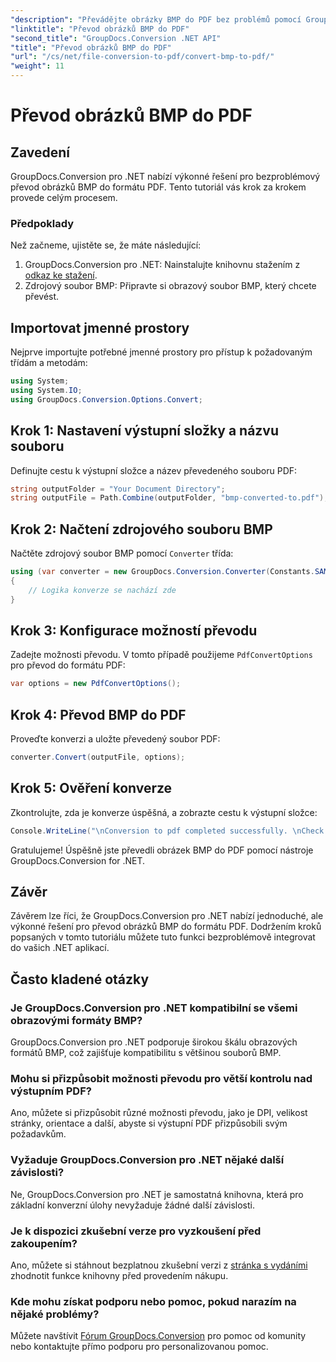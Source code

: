 ```yaml
---
"description": "Převádějte obrázky BMP do PDF bez problémů pomocí GroupDocs.Conversion pro .NET. Přizpůsobitelné možnosti pro optimální výstup."
"linktitle": "Převod obrázků BMP do PDF"
"second_title": "GroupDocs.Conversion .NET API"
"title": "Převod obrázků BMP do PDF"
"url": "/cs/net/file-conversion-to-pdf/convert-bmp-to-pdf/"
"weight": 11
---
```


# Převod obrázků BMP do PDF

## Zavedení
GroupDocs.Conversion pro .NET nabízí výkonné řešení pro bezproblémový převod obrázků BMP do formátu PDF. Tento tutoriál vás krok za krokem provede celým procesem.
### Předpoklady
Než začneme, ujistěte se, že máte následující:
1. GroupDocs.Conversion pro .NET: Nainstalujte knihovnu stažením z [odkaz ke stažení](https://releases.groupdocs.com/conversion/net/).
2. Zdrojový soubor BMP: Připravte si obrazový soubor BMP, který chcete převést.

## Importovat jmenné prostory
Nejprve importujte potřebné jmenné prostory pro přístup k požadovaným třídám a metodám:
```csharp
using System;
using System.IO;
using GroupDocs.Conversion.Options.Convert;
```
## Krok 1: Nastavení výstupní složky a názvu souboru
Definujte cestu k výstupní složce a název převedeného souboru PDF:
```csharp
string outputFolder = "Your Document Directory";
string outputFile = Path.Combine(outputFolder, "bmp-converted-to.pdf");
```
## Krok 2: Načtení zdrojového souboru BMP
Načtěte zdrojový soubor BMP pomocí `Converter` třída:
```csharp
using (var converter = new GroupDocs.Conversion.Converter(Constants.SAMPLE_BMP))
{
    // Logika konverze se nachází zde
}
```
## Krok 3: Konfigurace možností převodu
Zadejte možnosti převodu. V tomto případě použijeme `PdfConvertOptions` pro převod do formátu PDF:
```csharp
var options = new PdfConvertOptions();
```
## Krok 4: Převod BMP do PDF
Proveďte konverzi a uložte převedený soubor PDF:
```csharp
converter.Convert(outputFile, options);
```
## Krok 5: Ověření konverze
Zkontrolujte, zda je konverze úspěšná, a zobrazte cestu k výstupní složce:
```csharp
Console.WriteLine("\nConversion to pdf completed successfully. \nCheck output in {0}", outputFolder);
```
Gratulujeme! Úspěšně jste převedli obrázek BMP do PDF pomocí nástroje GroupDocs.Conversion for .NET.

## Závěr
Závěrem lze říci, že GroupDocs.Conversion pro .NET nabízí jednoduché, ale výkonné řešení pro převod obrázků BMP do formátu PDF. Dodržením kroků popsaných v tomto tutoriálu můžete tuto funkci bezproblémově integrovat do vašich .NET aplikací.
## Často kladené otázky
### Je GroupDocs.Conversion pro .NET kompatibilní se všemi obrazovými formáty BMP?
GroupDocs.Conversion pro .NET podporuje širokou škálu obrazových formátů BMP, což zajišťuje kompatibilitu s většinou souborů BMP.
### Mohu si přizpůsobit možnosti převodu pro větší kontrolu nad výstupním PDF?
Ano, můžete si přizpůsobit různé možnosti převodu, jako je DPI, velikost stránky, orientace a další, abyste si výstupní PDF přizpůsobili svým požadavkům.
### Vyžaduje GroupDocs.Conversion pro .NET nějaké další závislosti?
Ne, GroupDocs.Conversion pro .NET je samostatná knihovna, která pro základní konverzní úlohy nevyžaduje žádné další závislosti.
### Je k dispozici zkušební verze pro vyzkoušení před zakoupením?
Ano, můžete si stáhnout bezplatnou zkušební verzi z [stránka s vydáními](https://releases.groupdocs.com/) zhodnotit funkce knihovny před provedením nákupu.
### Kde mohu získat podporu nebo pomoc, pokud narazím na nějaké problémy?
Můžete navštívit [Fórum GroupDocs.Conversion](https://forum.groupdocs.com/c/conversion/11) pro pomoc od komunity nebo kontaktujte přímo podporu pro personalizovanou pomoc.
